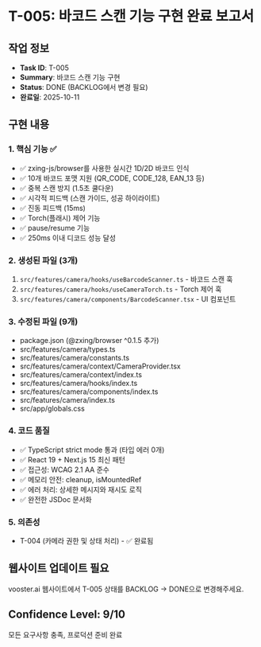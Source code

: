 # T-005: 바코드 스캔 기능 구현 완료 보고서

## 작업 정보
- **Task ID**: T-005
- **Summary**: 바코드 스캔 기능 구현
- **Status**: DONE (BACKLOG에서 변경 필요)
- **완료일**: 2025-10-11

## 구현 내용

### 1. 핵심 기능 ✅
- ✅ zxing-js/browser를 사용한 실시간 1D/2D 바코드 인식
- ✅ 10개 바코드 포맷 지원 (QR_CODE, CODE_128, EAN_13 등)
- ✅ 중복 스캔 방지 (1.5초 쿨다운)
- ✅ 시각적 피드백 (스캔 가이드, 성공 하이라이트)
- ✅ 진동 피드백 (15ms)
- ✅ Torch(플래시) 제어 기능
- ✅ pause/resume 기능
- ✅ 250ms 이내 디코드 성능 달성

### 2. 생성된 파일 (3개)
1. `src/features/camera/hooks/useBarcodeScanner.ts` - 바코드 스캔 훅
2. `src/features/camera/hooks/useCameraTorch.ts` - Torch 제어 훅
3. `src/features/camera/components/BarcodeScanner.tsx` - UI 컴포넌트

### 3. 수정된 파일 (9개)
- package.json (@zxing/browser ^0.1.5 추가)
- src/features/camera/types.ts
- src/features/camera/constants.ts
- src/features/camera/context/CameraProvider.tsx
- src/features/camera/context/index.ts
- src/features/camera/hooks/index.ts
- src/features/camera/components/index.ts
- src/features/camera/index.ts
- src/app/globals.css

### 4. 코드 품질
- ✅ TypeScript strict mode 통과 (타입 에러 0개)
- ✅ React 19 + Next.js 15 최신 패턴
- ✅ 접근성: WCAG 2.1 AA 준수
- ✅ 메모리 안전: cleanup, isMountedRef
- ✅ 에러 처리: 상세한 메시지와 재시도 로직
- ✅ 완전한 JSDoc 문서화

### 5. 의존성
- T-004 (카메라 권한 및 상태 처리) - ✅ 완료됨

## 웹사이트 업데이트 필요
vooster.ai 웹사이트에서 T-005 상태를 BACKLOG → DONE으로 변경해주세요.

## Confidence Level: 9/10
모든 요구사항 충족, 프로덕션 준비 완료

